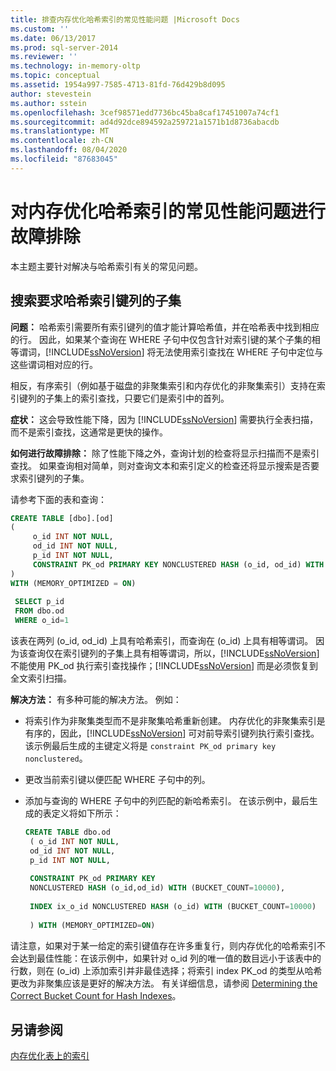 ```yaml
---
title: 排查内存优化哈希索引的常见性能问题 |Microsoft Docs
ms.custom: ''
ms.date: 06/13/2017
ms.prod: sql-server-2014
ms.reviewer: ''
ms.technology: in-memory-oltp
ms.topic: conceptual
ms.assetid: 1954a997-7585-4713-81fd-76d429b8d095
author: stevestein
ms.author: sstein
ms.openlocfilehash: 3cef98571edd7736bc45ba8caf17451007a74cf1
ms.sourcegitcommit: ad4d92dce894592a259721a1571b1d8736abacdb
ms.translationtype: MT
ms.contentlocale: zh-CN
ms.lasthandoff: 08/04/2020
ms.locfileid: "87683045"
---
```

# <a name="troubleshooting-common-performance-problems-with-memory-optimized-hash-indexes"></a>对内存优化哈希索引的常见性能问题进行故障排除
  本主题主要针对解决与哈希索引有关的常见问题。  
  
## <a name="search-requires-a-subset-of-hash-index-key-columns"></a>搜索要求哈希索引键列的子集  
 **问题：** 哈希索引需要所有索引键列的值才能计算哈希值，并在哈希表中找到相应的行。 因此，如果某个查询在 WHERE 子句中仅包含针对索引键的某个子集的相等谓词，[!INCLUDE[ssNoVersion](../includes/ssnoversion-md.md)] 将无法使用索引查找在 WHERE 子句中定位与这些谓词相对应的行。  
  
 相反，有序索引（例如基于磁盘的非聚集索引和内存优化的非聚集索引）支持在索引键列的子集上的索引查找，只要它们是索引中的首列。  
  
 **症状：** 这会导致性能下降，因为 [!INCLUDE[ssNoVersion](../includes/ssnoversion-md.md)] 需要执行全表扫描，而不是索引查找，这通常是更快的操作。  
  
 **如何进行故障排除：** 除了性能下降之外，查询计划的检查将显示扫描而不是索引查找。 如果查询相对简单，则对查询文本和索引定义的检查还将显示搜索是否要求索引键列的子集。  
  
 请参考下面的表和查询：  
  
```sql  
CREATE TABLE [dbo].[od]  
(  
     o_id INT NOT NULL,  
     od_id INT NOT NULL,  
     p_id INT NOT NULL,  
     CONSTRAINT PK_od PRIMARY KEY NONCLUSTERED HASH (o_id, od_id) WITH (BUCKET_COUNT = 10000)  
)  
WITH (MEMORY_OPTIMIZED = ON)  
  
 SELECT p_id  
 FROM dbo.od  
 WHERE o_id=1  
```  
  
 该表在两列 (o_id, od_id) 上具有哈希索引，而查询在 (o_id) 上具有相等谓词。 因为该查询仅在索引键列的子集上具有相等谓词，所以，[!INCLUDE[ssNoVersion](../includes/ssnoversion-md.md)] 不能使用 PK_od 执行索引查找操作；[!INCLUDE[ssNoVersion](../includes/ssnoversion-md.md)] 而是必须恢复到全文索引扫描。  
  
 **解决方法：** 有多种可能的解决方法。 例如：  
  
-   将索引作为非聚集类型而不是非聚集哈希重新创建。 内存优化的非聚集索引是有序的，因此，[!INCLUDE[ssNoVersion](../includes/ssnoversion-md.md)] 可对前导索引键列执行索引查找。 该示例最后生成的主键定义将是 `constraint PK_od primary key nonclustered`。  
  
-   更改当前索引键以便匹配 WHERE 子句中的列。  
  
-   添加与查询的 WHERE 子句中的列匹配的新哈希索引。 在该示例中，最后生成的表定义将如下所示：  
  
    ```sql  
    CREATE TABLE dbo.od  
     ( o_id INT NOT NULL,  
     od_id INT NOT NULL,  
     p_id INT NOT NULL,  
  
     CONSTRAINT PK_od PRIMARY KEY   
     NONCLUSTERED HASH (o_id,od_id) WITH (BUCKET_COUNT=10000),  
  
     INDEX ix_o_id NONCLUSTERED HASH (o_id) WITH (BUCKET_COUNT=10000)  
  
     ) WITH (MEMORY_OPTIMIZED=ON)  
    ```  
  
 请注意，如果对于某一给定的索引键值存在许多重复行，则内存优化的哈希索引不会达到最佳性能：在该示例中，如果针对 o_id 列的唯一值的数目远小于该表中的行数，则在 (o_id) 上添加索引并非最佳选择；将索引 index PK_od 的类型从哈希更改为非聚集应该是更好的解决方法。 有关详细信息，请参阅 [Determining the Correct Bucket Count for Hash Indexes](../relational-databases/indexes/indexes.md)。  
  
## <a name="see-also"></a>另请参阅  
 [内存优化表上的索引](../relational-databases/in-memory-oltp/memory-optimized-tables.md)  
  
  
